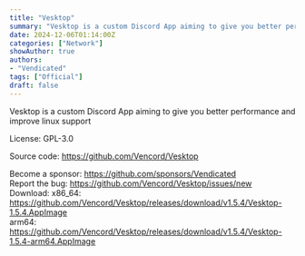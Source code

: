 ```yaml
---
title: "Vesktop"
summary: "Vesktop is a custom Discord App aiming to give you better performance and improve linux support"
date: 2024-12-06T01:14:00Z
categories: ["Network"]
showAuthor: true
authors:
- "Vendicated"
tags: ["Official"]
draft: false
---
```


Vesktop is a custom Discord App aiming to give you better performance and improve linux support

License: GPL-3.0

Source code: <https://github.com/Vencord/Vesktop>

Become a sponsor: <https://github.com/sponsors/Vendicated>  
Report the bug: <https://github.com/Vencord/Vesktop/issues/new>  
Download: x86_64: <https://github.com/Vencord/Vesktop/releases/download/v1.5.4/Vesktop-1.5.4.AppImage>  
            arm64: <https://github.com/Vencord/Vesktop/releases/download/v1.5.4/Vesktop-1.5.4-arm64.AppImage>
